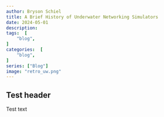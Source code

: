 ```yaml
---
author: Bryson Schiel
title: A Brief History of Underwater Networking Simulators
date: 2024-05-01
description: 
tags:  [
    "blog",
]
categories:  [
    "blog",
]
series: ["Blog"]
image: "retro_uw.png"
---
```


## Test header

Test text